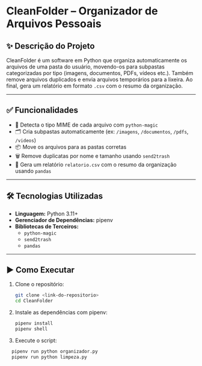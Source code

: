 # CleanFolder – Organizador de Arquivos Pessoais

## ✨ Descrição do Projeto

CleanFolder é um software em Python que organiza automaticamente os arquivos de uma pasta do usuário, movendo-os para subpastas categorizadas por tipo (imagens, documentos, PDFs, vídeos etc.). Também remove arquivos duplicados e envia arquivos temporários para a lixeira. Ao final, gera um relatório em formato `.csv` com o resumo da organização.

---

## ✅ Funcionalidades

- 📁 Detecta o tipo MIME de cada arquivo com `python-magic`
- 🗂 Cria subpastas automaticamente (ex: `/imagens`, `/documentos`, `/pdfs`, `/videos`)
- 📦 Move os arquivos para as pastas corretas
- 🗑 Remove duplicatas por nome e tamanho usando `send2trash`
- 📄 Gera um relatório `relatorio.csv` com o resumo da organização usando `pandas`

---

## 🛠 Tecnologias Utilizadas

- **Linguagem:** Python 3.11+
- **Gerenciador de Dependências:** pipenv
- **Bibliotecas de Terceiros:**
  - `python-magic`
  - `send2trash`
  - `pandas`

---

## ▶️ Como Executar

1. Clone o repositório:
   ```bash
   git clone <link-do-repositorio>
   cd CleanFolder

2. Instale as dependências com pipenv:
   ```bash
   pipenv install
   pipenv shell

3. Execute o script:
 ```bash
   pipenv run python organizador.py 
   pipenv run python limpeza.py